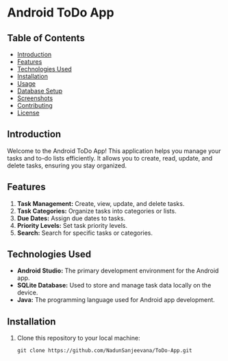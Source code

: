 # Android ToDo App


## Table of Contents
- [Introduction](#introduction)
- [Features](#features)
- [Technologies Used](#technologies-used)
- [Installation](#installation)
- [Usage](#usage)
- [Database Setup](#database-setup)
- [Screenshots](#screenshots)
- [Contributing](#contributing)
- [License](#license)

## Introduction

Welcome to the Android ToDo App! This application helps you manage your tasks and to-do lists efficiently. It allows you to create, read, update, and delete tasks, ensuring you stay organized.

## Features

1. **Task Management:** Create, view, update, and delete tasks.
2. **Task Categories:** Organize tasks into categories or lists.
3. **Due Dates:** Assign due dates to tasks.
4. **Priority Levels:** Set task priority levels.
5. **Search:** Search for specific tasks or categories.


## Technologies Used

- **Android Studio:** The primary development environment for the Android app.
- **SQLite Database:** Used to store and manage task data locally on the device.
- **Java:** The programming language used for Android app development.


## Installation

1. Clone this repository to your local machine:

   ```shell
   git clone https://github.com/NadunSanjeevana/ToDo-App.git
